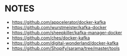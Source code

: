 NOTES
=====

-	https://github.com/appcelerator/docker-kafka
- https://github.com/wurstmeister/kafka-docker
- https://github.com/sheepkiller/kafka-manager-docker
- https://github.com/ches/docker-kafka
- https://github.com/digital-wonderland/docker-kafka
- https://github.com/Shopify/sarama/tree/master/tools
